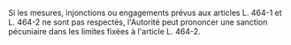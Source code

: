 Si les mesures, injonctions ou engagements prévus aux articles L. 464-1 et L. 464-2 ne sont pas respectés, l'Autorité peut prononcer une sanction pécuniaire dans les limites fixées à l'article L. 464-2.


  

  
